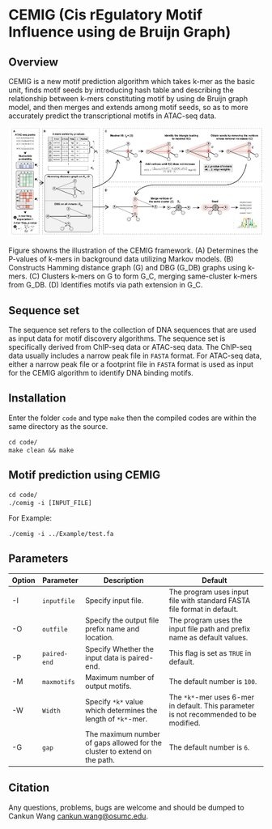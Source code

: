 # CEMIG (Cis rEgulatory Motif Influence using de Bruijn Graph)

## Overview

CEMIG is a new motif prediction algorithm which takes k-mer as the basic unit, finds motif seeds by introducing hash table and describing the relationship between k-mers constituting motif by using de Bruijn graph model, and then merges and extends among motif seeds, so as to more accurately predict the transcriptional motifs in ATAC-seq data.

![image](overview.jpg)

Figure showns the illustration of the CEMIG framework. (A) Determines the P-values of k-mers in background data utilizing Markov models. (B) Constructs Hamming distance graph (G) and DBG (G_DB) graphs using k-mers. (C) Clusters k-mers on G to form G_C, merging same-cluster k-mers from G_DB. (D) Identifies motifs via path extension in G_C.

## Sequence set

The sequence set refers to the collection of DNA sequences that are used as input data for motif discovery algorithms. The sequence set is specifically derived from ChIP-seq data or ATAC-seq data. The ChIP-seq data usually includes a narrow peak file in `FASTA` format. For ATAC-seq data, either a narrow peak file or a footprint file in `FASTA` format is used as input for the CEMIG algorithm to identify DNA binding motifs.

## Installation

Enter the folder `code` and type `make` then the compiled codes are within the same directory as the source.

```
cd code/
make clean && make
```

## Motif prediction using CEMIG

```
cd code/
./cemig -i [INPUT_FILE]
```

For Example:

```
./cemig -i ../Example/test.fa
```
## Parameters

| Option  | Parameter | Description | Default |
| ------------- | ------------- | ------------- | ------------- |
| -I  | `inputfile` | Specify input file. | The program uses input file with standard FASTA file format in default.|
| -O  | `outfile` | Specify the output file prefix name and location. | The program uses the input file path and prefix name as default values. |
| -P  | `paired-end` | Specify Whether the input data is paired-end. | This flag is set as `TRUE` in default. |
| -M | `maxmotifs` | Maximum number of output motifs. | The default number is `100`. |  
| -W | `Width` | Specify `*k*` value which determines the length of `*k*`-mer.  | The `*k*`-mer uses 6-mer in default. This parameter is not recommended to be modified. |
| -G | `gap` | The maximum number of gaps allowed for the cluster to extend on the path. | The default number is `6`. |  

## Citation
Any questions, problems, bugs are welcome and should be dumped to
Cankun Wang <cankun.wang@osumc.edu>.

